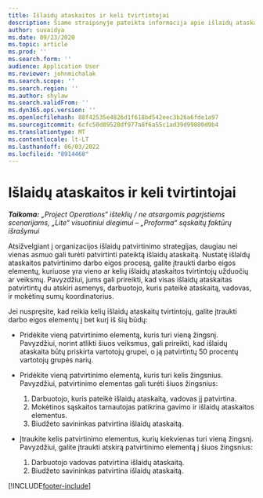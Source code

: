```yaml
---
title: Išlaidų ataskaitos ir keli tvirtintojai
description: Šiame straipsnyje pateikta informacija apie išlaidų ataskaitas, kurias patvirtinti reikalauja daugiau nei vienas asmuo.
author: suvaidya
ms.date: 09/23/2020
ms.topic: article
ms.prod: ''
ms.search.form: ''
audience: Application User
ms.reviewer: johnmichalak
ms.search.scope: ''
ms.search.region: ''
ms.author: shylaw
ms.search.validFrom: ''
ms.dyn365.ops.version: ''
ms.openlocfilehash: 88f42535e4826d1f618bd542eec3b26a6fde1a97
ms.sourcegitcommit: 6cfc50d89528df977a8f6a55c1ad39d99800d9b4
ms.translationtype: MT
ms.contentlocale: lt-LT
ms.lasthandoff: 06/03/2022
ms.locfileid: "8914468"
---
```

# <a name="expense-reports-and-multiple-approvers"></a>Išlaidų ataskaitos ir keli tvirtintojai

_**Taikoma:** „Project Operations“ išteklių / ne atsargomis pagrįstiems scenarijams, „Lite“ visuotiniui diegimui – „Proforma“ sąskaitų faktūrų išrašymui_

Atsižvelgiant į organizacijos išlaidų patvirtinimo strategijas, daugiau nei vienas asmuo gali turėti patvirtinti pateiktą išlaidų ataskaitą. Nustatę išlaidų ataskaitos patvirtinimo darbo eigos procesą, galite įtraukti darbo eigos elementų, kuriuose yra vieno ar kelių išlaidų ataskaitos tvirtintojų užduočių ar veiksmų. Pavyzdžiui, jums gali prireikti, kad visas išlaidų ataskaitas patvirtintų du atskiri asmenys, darbuotojo, kuris pateikė ataskaitą, vadovas, ir mokėtinų sumų koordinatorius.

Jei nuspręsite, kad reikia kelių išlaidų ataskaitų tvirtintojų, galite įtraukti darbo eigos elementų į bet kurį iš šių būdų:

- Pridėkite vieną patvirtinimo elementą, kuris turi vieną žingsnį. Pavyzdžiui, norint atlikti šiuos veiksmus, gali prireikti, kad išlaidų ataskaita būtų priskirta vartotojų grupei, o ją patvirtintų 50 procentų vartotojų grupės narių.
- Pridėkite vieną patvirtinimo elementą, kuris turi kelis žingsnius. Pavyzdžiui, patvirtinimo elementas gali turėti šiuos žingsnius:

    1. Darbuotojo, kuris pateikė išlaidų ataskaitą, vadovas jį patvirtina.
    2. Mokėtinos sąskaitos tarnautojas patikrina gavimo ir išlaidų ataskaitos elementus.
    3. Biudžeto savininkas patvirtina išlaidų ataskaitą.

- Įtraukite kelis patvirtinimo elementus, kurių kiekvienas turi vieną žingsnį. Pavyzdžiui, galite įtraukti atskirą patvirtinimo elementą į šiuos žingsnius:

    1. Darbuotojo vadovas patvirtina išlaidų ataskaitą.
    2. Biudžeto savininkas patvirtina išlaidų ataskaitą.


[!INCLUDE[footer-include](../includes/footer-banner.md)]